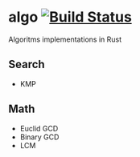 # algo [![Build Status](https://travis-ci.org/aleksandrpak/algo.svg)](https://travis-ci.org/aleksandrpak/algo)
Algoritms implementations in Rust

## Search
* KMP

## Math
* Euclid GCD
* Binary GCD
* LCM
